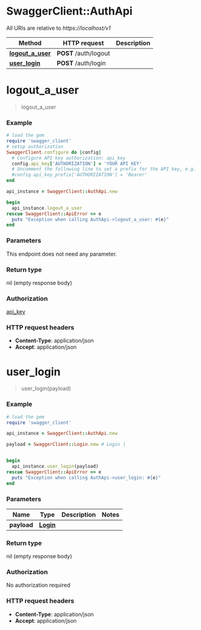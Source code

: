 # SwaggerClient::AuthApi

All URIs are relative to *https://localhost/v1*

Method | HTTP request | Description
------------- | ------------- | -------------
[**logout_a_user**](AuthApi.md#logout_a_user) | **POST** /auth/logout | 
[**user_login**](AuthApi.md#user_login) | **POST** /auth/login | 


# **logout_a_user**
> logout_a_user



### Example
```ruby
# load the gem
require 'swagger_client'
# setup authorization
SwaggerClient.configure do |config|
  # Configure API key authorization: api_key
  config.api_key['AUTHORIZATION'] = 'YOUR API KEY'
  # Uncomment the following line to set a prefix for the API key, e.g. 'Bearer' (defaults to nil)
  #config.api_key_prefix['AUTHORIZATION'] = 'Bearer'
end

api_instance = SwaggerClient::AuthApi.new

begin
  api_instance.logout_a_user
rescue SwaggerClient::ApiError => e
  puts "Exception when calling AuthApi->logout_a_user: #{e}"
end
```

### Parameters
This endpoint does not need any parameter.

### Return type

nil (empty response body)

### Authorization

[api_key](../README.md#api_key)

### HTTP request headers

 - **Content-Type**: application/json
 - **Accept**: application/json



# **user_login**
> user_login(payload)



### Example
```ruby
# load the gem
require 'swagger_client'

api_instance = SwaggerClient::AuthApi.new

payload = SwaggerClient::Login.new # Login | 


begin
  api_instance.user_login(payload)
rescue SwaggerClient::ApiError => e
  puts "Exception when calling AuthApi->user_login: #{e}"
end
```

### Parameters

Name | Type | Description  | Notes
------------- | ------------- | ------------- | -------------
 **payload** | [**Login**](Login.md)|  | 

### Return type

nil (empty response body)

### Authorization

No authorization required

### HTTP request headers

 - **Content-Type**: application/json
 - **Accept**: application/json



